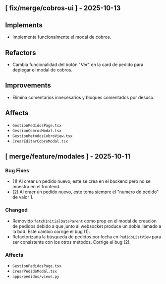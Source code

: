 ## [ fix/merge/cobros-ui ] - 2025-10-13

## Implements
* Implementa funcionalmente el modal de cobros.

## Refactors
* Cambia funcionalidad del botón "Ver" en la card de pedido para deplegar el modal de cobros.

## Improvements
* Elimina comentarios innecesarios y bloques comentados por desuso. 

## Affects
* `GestionPedidosPage.tsx`
* `GestionCobrosModal.tsx`
* `GestionMetodosCobroView.tsx`
* `CrearEditarCobroModal.tsx`

## [ merge/feature/modales ] - 2025-10-11

### Bug Fixes
* (1) Al crear un pedido nuevo, este se crea en el backend pero no se muestra en el frontend. 
* (2) Al craer un pedido nuevo, este toma siempre el "numero de pedido" de valor 1.

### Changed
* Removido `fetchInitialDataParent` como prop en el  modal de creación de pedidos debido a que junto  al websocket produce un doble llamado a la bdd. Este cambio corrige el bug (1).
* Refactorizada la búsqueda de pedidos por fecha en `PedidoListView` para ser consistente con los otros métodos. Corrige el bug (2).

### Affects
* `GestionPedidosPage.tsx`
* `CrearPedidoModal.tsx`
* `apps/pedidos/views.py`
